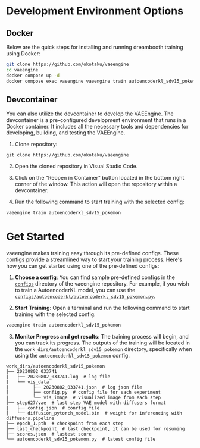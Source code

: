 # Development Environment Options

## Docker

Below are the quick steps for installing and running dreambooth training using Docker:

```bash
git clone https://github.com/okotaku/vaeengine
cd vaeengine
docker compose up -d
docker compose exec vaeengine vaeengine train autoencoderkl_sdv15_pokemon
```

## Devcontainer

You can also utilize the devcontainer to develop the VAEEngine. The devcontainer is a pre-configured development environment that runs in a Docker container. It includes all the necessary tools and dependencies for developing, building, and testing the VAEEngine.

1. Clone repository:

```
git clone https://github.com/okotaku/vaeengine
```

2. Open the cloned repository in Visual Studio Code.

3. Click on the "Reopen in Container" button located in the bottom right corner of the window. This action will open the repository within a devcontainer.

4. Run the following command to start training with the selected config:

```bash
vaeengine train autoencoderkl_sdv15_pokemon
```

# Get Started

vaeengine makes training easy through its pre-defined configs. These configs provide a streamlined way to start your training process. Here's how you can get started using one of the pre-defined configs:

1. **Choose a config**: You can find sample pre-defined configs in the [`configs`](vaeengine/configs/) directory of the vaeengine repository. For example, if you wish to train a AutoencoderKL model, you can use the [`configs/autoencoderkl/autoencoderkl_sdv15_pokemon.py`](vaeengine/configs/autoencoderkl/autoencoderkl_sdv15_pokemon.py).

2. **Start Training**: Open a terminal and run the following command to start training with the selected config:

```bash
vaeengine train autoencoderkl_sdv15_pokemon
```

3. **Monitor Progress and get results**: The training process will begin, and you can track its progress. The outputs of the training will be located in the `work_dirs/autoencoderkl_sdv15_pokemon` directory, specifically when using the `autoencoderkl_sdv15_pokemon` config.

```
work_dirs/autoencoderkl_sdv15_pokemon
├── 20230802_033741
|   ├── 20230802_033741.log  # log file
|   └── vis_data
|         ├── 20230802_033741.json  # log json file
|         ├── config.py  # config file for each experiment
|         └── vis_image  # visualized image from each step
├── step627/vae  # last step VAE model with diffusers format
|   ├── config.json  # conrfig file
|   └── diffusion_pytorch_model.bin  # weight for inferencing with diffusers.pipeline
├── epoch_1.pth  # checkpoint from each step
├── last_checkpoint  # last checkpoint, it can be used for resuming
├── scores.json  # lastest score
└── autoencoderkl_sdv15_pokemon.py  # latest config file
```
